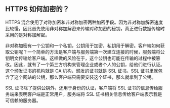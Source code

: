 ## HTTPS 如何加密的？

HTTPS 混合使用了对称加密和非对称加密两种加密手段。因为非对称加解密速度比较慢，因此首先使用非对称加解密来传输对称加密的秘钥，真正进行数据传输时采用的是对称加解密。

非对称加密有一个公钥和一个私钥，公钥用于加密，私钥用于解密。客户端如何获取公钥呢？一个简单的方法是客户端与服务端第一次建立连接的时候，服务端将公钥明文传输给客户端。这样做的风险在于，这个公钥也可能在传输的过程中被篡改。因此，就有了一个第三方机构来管理企业或者个人的公钥，给他们进行认证。这个颁发证书的机构就是 CA 机构，颁发的证书就是 SSL 证书。SSL 证书里就包含了这个网站的公钥，那么客户端只需要安装这个证书，那么就拿到了公钥。

SSL 证书除了提供公钥外，还用于身份的认证，客户端将 SSL 证书的信息传给服务端来表明客户端是正常用户，服务端将 SSL 证书相关信息传给客户端表示我是可信赖的服务器。